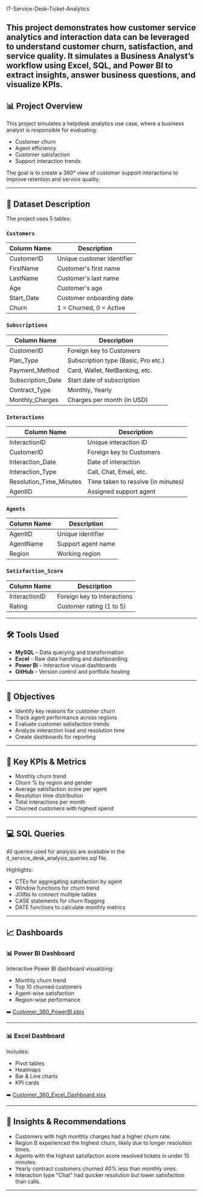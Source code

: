 IT-Service-Desk-Ticket-Analytics

This project demonstrates how customer service analytics and interaction data can be leveraged to understand customer churn, satisfaction, and service quality. It simulates a Business Analyst’s workflow using Excel, SQL, and Power BI to extract insights, answer business questions, and visualize KPIs.
---

## 📊 Project Overview

This project simulates a helpdesk analytics use case, where a business analyst is responsible for evaluating:
- Customer churn
- Agent efficiency
- Customer satisfaction
- Support interaction trends

The goal is to create a 360° view of customer support interactions to improve retention and service quality.

---

## 🧾 Dataset Description

The project uses 5 tables:

### `Customers`
| Column Name  | Description                     |
|--------------|----------------------------------|
| CustomerID   | Unique customer identifier       |
| FirstName    | Customer's first name            |
| LastName     | Customer's last name             |
| Age          | Customer's age                   |
| Start_Date   | Customer onboarding date         |
| Churn        | 1 = Churned, 0 = Active          |

### `Subscriptions`
| Column Name        | Description                        |
|--------------------|------------------------------------|
| CustomerID         | Foreign key to Customers           |
| Plan_Type          | Subscription type (Basic, Pro etc.)|
| Payment_Method     | Card, Wallet, NetBanking, etc.     |
| Subscription_Date  | Start date of subscription         |
| Contract_Type      | Monthly, Yearly                    |
| Monthly_Charges    | Charges per month (in USD)         |

### `Interactions`
| Column Name             | Description                         |
|-------------------------|-------------------------------------|
| InteractionID           | Unique interaction ID               |
| CustomerID              | Foreign key to Customers            |
| Interaction_Date        | Date of interaction                 |
| Interaction_Type        | Call, Chat, Email, etc.             |
| Resolution_Time_Minutes| Time taken to resolve (in minutes)  |
| AgentID                 | Assigned support agent              |

### `Agents`
| Column Name   | Description                |
|---------------|----------------------------|
| AgentID       | Unique identifier          |
| AgentName     | Support agent name         |
| Region        | Working region             |

### `Satisfaction_Score`
| Column Name      | Description                    |
|------------------|--------------------------------|
| InteractionID    | Foreign key to Interactions    |
| Rating           | Customer rating (1 to 5)       |

---

## 🛠 Tools Used

- **MySQL** – Data querying and transformation
- **Excel** – Raw data handling and dashboarding
- **Power BI** – Interactive visual dashboards
- **GitHub** – Version control and portfolio hosting

---

## 🎯 Objectives

- Identify key reasons for customer churn
- Track agent performance across regions
- Evaluate customer satisfaction trends
- Analyze interaction load and resolution time
- Create dashboards for reporting

---

## 📌 Key KPIs & Metrics

- Monthly churn trend
- Churn % by region and gender
- Average satisfaction score per agent
- Resolution time distribution
- Total interactions per month
- Churned customers with highest spend

---

## 💻 SQL Queries

All queries used for analysis are available in the it_service_desk_analysis_queries.sql file.

Highlights:
- CTEs for aggregating satisfaction by agent
- Window functions for churn trend
- JOINs to connect multiple tables
- CASE statements for churn flagging
- DATE functions to calculate monthly metrics

---

## 📈 Dashboards

### 📊 Power BI Dashboard
Interactive Power BI dashboard visualizing:
- Monthly churn trend
- Top 10 churned customers
- Agent-wise satisfaction
- Region-wise performance

➡️ [Customer_360_PowerBI.pbix](dashboards/Customer_360_PowerBI.pbix)

---

### 📊 Excel Dashboard

Includes:
- Pivot tables
- Heatmaps
- Bar & Line charts
- KPI cards

➡️ [Customer_360_Excel_Dashboard.xlsx](dashboards/Customer_360_Excel_Dashboard.xlsx)

---

## 📌 Insights & Recommendations

- Customers with high monthly charges had a higher churn rate.
- Region B experienced the highest churn, likely due to longer resolution times.
- Agents with the highest satisfaction score resolved tickets in under 15 minutes.
- Yearly contract customers churned 40% less than monthly ones.
- Interaction type "Chat" had quicker resolution but lower satisfaction than calls.

---

